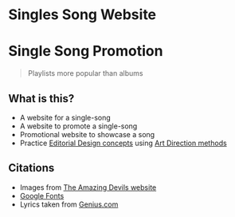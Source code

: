 # Singles Song Website
# Single Song Promotion

> Playlists more popular than albums 
## What is this? 
* A website for a single-song
* A website to promote a single-song
* Promotional website to showcase a song
* Practice [Editorial Design concepts](https://taiarts.com/en/blog/what-is-editorial-design/) using [Art Direction methods](https://alistapart.com/article/art-direction-and-design/)
 

## Citations
* Images from [The Amazing Devils website](https://theamazingdevil.com/) 
* [Google Fonts](https://fonts.google.com/specimen/Poppins?query=popp)
* Lyrics taken from [Genius.com](https://genius.com/The-amazing-devil-the-calling-lyrics)